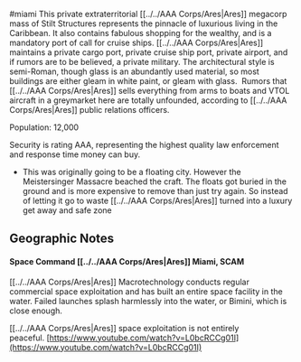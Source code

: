 #miami
This private extraterritorial [[../../AAA Corps/Ares|Ares]] megacorp mass of Stilt Structures represents the pinnacle of luxurious living in the Caribbean. It also contains fabulous shopping for the wealthy, and is a mandatory port of call for cruise ships. [[../../AAA Corps/Ares|Ares]] maintains a private cargo port, private cruise ship port, private airport, and if rumors are to be believed, a private military. The architectural style is semi-Roman, though glass is an abundantly used material, so most buildings are either gleam in white paint, or gleam with glass.  Rumors that [[../../AAA Corps/Ares|Ares]] sells everything from arms to boats and VTOL aircraft in a greymarket here are totally unfounded, according to [[../../AAA Corps/Ares|Ares]] public relations officers.  
  
Population: 12,000  
  
Security is rating AAA, representing the highest quality law enforcement and response time money can buy.

* This was originally going to be a floating city. However the Meistersinger Massacre beached the craft. The floats got buried in the ground and is more expensive to remove than just try again. So instead of letting it go to waste [[../../AAA Corps/Ares|Ares]] turned into a luxury get away and safe zone

## Geographic Notes

#### Space Command [[../../AAA Corps/Ares|Ares]] Miami, SCAM

[[../../AAA Corps/Ares|Ares]] Macrotechnology conducts regular commercial space exploitation and has built an entire space facility in the water. Failed launches splash harmlessly into the water, or Bimini, which is close enough.
  
[[../../AAA Corps/Ares|Ares]] space exploitation is not entirely peaceful. [https://www.youtube.com/watch?v=L0bcRCCg01I](https://www.youtube.com/watch?v=L0bcRCCg01I)